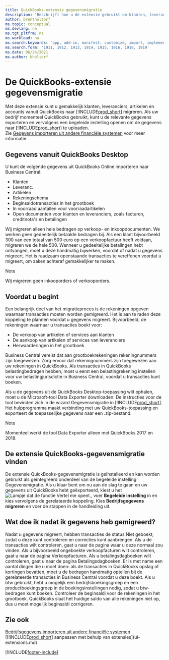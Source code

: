 ```yaml
---
title: QuickBooks-extensie gegevensmigratie
description: 'Beschrijft hoe u de extensie gebruikt om klanten, leveranciers, artikelen en rekeningen van QuickBooks Desktop naar Business Central te importeren.'
author: brentholtorf
ms.topic: conceptual
ms.devlang: na
ms.tgt_pltfrm: na
ms.workload: na
ms.search.keywords: 'app, add-in, manifest, customize, import, implement'
ms.search.form: '1911, 1912, 1913, 1914, 1915, 1916, 1918, 1919'
ms.date: 06/24/2021
ms.author: bholtorf
---
```


# De QuickBooks-extensie gegevensmigratie

Met deze extensie kunt u gemakkelijk klanten, leveranciers, artikelen en accounts vanuit QuickBooks naar [!INCLUDE[prod_short](includes/prod_short.md)] migreren. Als uw bedrijf momenteel QuickBooks gebruikt, kunt u de relevante gegevens exporteren en vervolgens een begeleide instelling openen om de gegevens naar [!INCLUDE[prod_short](includes/prod_short.md)] te uploaden.  
Zie [Gegevens importeren uit andere financiële systemen](across-import-data-configuration-packages.md) voor meer informatie.

## Gegevens vanuit QuickBooks Desktop

U kunt de volgende gegevens uit QuickBooks Online importeren naar Business Central:

- Klanten  
- Leveranc.  
- Artikelen  
- Rekeningschema  
- Beginsaldotransacties in het grootboek  
- In voorraad aantallen voor voorraadartikelen  
- Open documenten voor klanten en leveranciers, zoals facturen, creditnota's en betalingen  

Wij migreren alleen hele bedragen op verkoop- en inkoopdocumenten. We werken geen gedeeltelijk betaalde bedragen bij. Als een klant bijvoorbeeld 300 van een totaal van 500 euro op een verkoopfactuur heeft voldaan, migreren we de hele 500. Wanneer u gedeeltelijke betalingen hebt ontvangen, moet u deze handmatig bijwerken, voordat of nadat u gegevens migreert. Het is raadzaam openstaande transacties te vereffenen voordat u migreert, om zaken achteraf gemakkelijker te maken.

> [!NOTE]
> Wij migreren geen inkooporders of verkooporders.

## Voordat u begint

Een belangrijk deel van het migratieproces is de rekeningen opgeven waarnaar transacties moeten worden gemigreerd. Het is aan te raden deze koppeling te plannen voordat u gegevens migreert. Bijvoorbeeld, de rekeningen waarnaar u transacties boekt voor:

- De verkoop van artikelen of services aan klanten  
- De aankoop van artikelen of services van leveranciers  
- Herwaarderingen in het grootboek  

Business Central vereist dat aan grootboekrekeningen rekeningnummers zijn toegewezen. Zorg ervoor dat rekeningnummers zijn toegewezen aan uw rekeningen in QuickBooks.
Als transacties in QuickBooks belastingbedragen hebben, moet u eerst een belastingrekening instellen voor uw belastingjurisdictie in Business Central, voordat u transacties kunt boeken.

Als u de gegevens uit de QuickBooks Desktop-toepassing wilt ophalen, moet u de Microsoft-tool Data Exporter downloaden.  De instructies voor de tool bevinden zich in de wizard Gegevensmigratie in [!INCLUDE[prod_short](includes/prod_short.md)]. Het hulpprogramma maakt verbinding met uw QuickBooks-toepassing en exporteert de toepasselijke gegevens naar een .zip-bestand.  

> [!NOTE]
> Momenteel werkt de tool Data Exporter alleen met QuickBooks 2017 en 2018.

## De extensie QuickBooks-gegevensmigratie vinden

De extensie QuickBooks-gegevensmigratie is geïnstalleerd en kan worden gebruikt als geïntegreerd onderdeel van de begeleide instelling Gegevensmigratie. Als u klaar bent om nu aan de slag te gaan en uw gegevens uit QuickBooks hebt geëxporteerd, kiest u het ![Lampje dat de functie Vertel me opent.](media/ui-search/search_small.png "Vertel me wat u wilt doen"), voer **Begeleide instelling** in en kies vervolgens de gerelateerde koppeling. Kies **Bedrijfsgegevens migreren** en voer de stappen in de handleiding uit.  

## Wat doe ik nadat ik gegevens heb gemigreerd?

Nadat u gegevens migreert, hebben transacties de status Niet geboekt, zodat u deze kunt controleren en correcties kunt aanbrengen. Als u de transacties wilt controleren, gaat u naar de pagina waar u deze normaal zou vinden. Als u bijvoorbeeld ongeboekte verkoopfacturen wilt controleren, gaat u naar de pagina Verkoopfacturen. Als u betalingsdagboeken wilt controleren, gaat u naar de pagina Betalingsdagboeken.
Er is met name een aantal dingen die u moet doen: als de transacties in QuickBooks opslag of kortingen bevatten, moet u de bedragen handmatig optellen bij de gerelateerde transacties in Business Central voordat u deze boekt.
Als u btw gebruikt, hebt u mogelijk een bedrijfsboekingsgroep en een productboekingsgroep in de boekingsinstellingen nodig, zodat u btw-bedragen kunt boeken.
Controleer de beginsaldi voor de rekeningen in het grootboek. QuickBooks slaat het huidige saldo van alle rekeningen niet op, dus u moet mogelijk beginsaldi corrigeren.

## Zie ook

[Bedrijfsgegevens importeren uit andere financiële systemen](across-import-data-configuration-packages.md)  
[[!INCLUDE[prod_short](includes/prod_short.md)] aanpassen met behulp van extensies](ui-extensions.md)  

[!INCLUDE[footer-include](includes/footer-banner.md)]
